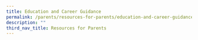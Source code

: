 ```yaml
---
title: Education and Career Guidance
permalink: /parents/resources-for-parents/education-and-career-guidance/
description: ""
third_nav_title: Resources for Parents
---
```

